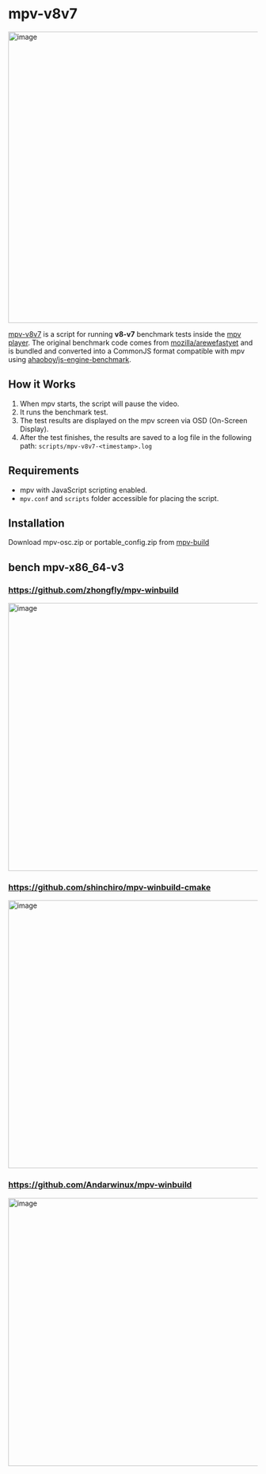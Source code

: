 # mpv-v8v7

<img width="964" height="587" alt="image" src="https://github.com/user-attachments/assets/3240702c-9b94-4f8a-9763-16c49ec72b28" />

[mpv-v8v7](https://github.com/ahaoboy/mpv-v8v7) is a script for running **v8-v7** benchmark tests inside the [mpv player](https://mpv.io/).
The original benchmark code comes from [mozilla/arewefastyet](https://github.com/mozilla/arewefastyet/tree/master/benchmarks/v8-v7) and is bundled and converted into a CommonJS format compatible with mpv using [ahaoboy/js-engine-benchmark](https://github.com/ahaoboy/js-engine-benchmark).

## How it Works
1. When mpv starts, the script will pause the video.
2. It runs the benchmark test.
3. The test results are displayed on the mpv screen via OSD (On-Screen Display).
4. After the test finishes, the results are saved to a log file in the following path: `scripts/mpv-v8v7-<timestamp>.log`

## Requirements
- mpv with JavaScript scripting enabled.
- `mpv.conf` and `scripts` folder accessible for placing the script.

## Installation

Download mpv-osc.zip or portable_config.zip from [mpv-build](https://mpv-easy.github.io/mpv-build/#mpv-build=%22%7B%5C%22state%5C%22%3A%7B%5C%22selectedRowKeys%5C%22%3A%5B%5C%22mpv-v8v7%5C%22%5D%2C%5C%22externalList%5C%22%3A%5B%5D%2C%5C%22ui%5C%22%3A%5C%22osc%5C%22%2C%5C%22platform%5C%22%3A%5C%22mpv-v3%5C%22%7D%7D%22)

## bench mpv-x86_64-v3

### https://github.com/zhongfly/mpv-winbuild

<img width="960" height="540" alt="image" src="https://github.com/user-attachments/assets/32e37ce6-cc15-4c86-8964-afd587aae2eb" />

### https://github.com/shinchiro/mpv-winbuild-cmake

<img width="960" height="540" alt="image" src="https://github.com/user-attachments/assets/4c4c6988-c8d9-4906-b49c-80c059123706" />

### https://github.com/Andarwinux/mpv-winbuild
<img width="960" height="540" alt="image" src="https://github.com/user-attachments/assets/42aba3b4-d5d9-414a-8c34-b5ecef7c2b66" />
